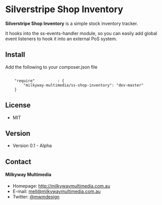 Silverstripe Shop Inventory
======
**Silverstripe Shop Inventory** is a simple stock inventory tracker.

It hooks into the ss-events-handler module, so you can easily add global event listeners to hook it into an external PoS system.

## Install
Add the following to your composer.json file

```

    "require"          : {
		"milkyway-multimedia/ss-shop-inventory": "dev-master"
	}

```

## License
* MIT

## Version
* Version 0.1 - Alpha

## Contact
#### Milkyway Multimedia
* Homepage: http://milkywaymultimedia.com.au
* E-mail: mell@milkywaymultimedia.com.au
* Twitter: [@mwmdesign](https://twitter.com/mwmdesign "mwmdesign on twitter")